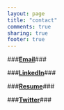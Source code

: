 ```yaml
---
layout: page
title: "contact"
comments: true
sharing: true
footer: true
---
```

###**[Email](mailto:nicholascsanford@gmail.com)**###

###**[LinkedIn](https://https://www.linkedin.com/in/nicksanforddev)**###

###**[Resume](/resume/NickSanfordsResume.docx)**###

###**[Twitter](https://twitter.com/sanford_nick)**###
